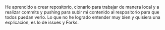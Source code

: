 He aprendido a crear repositorio, clonarlo para trabajar de manera local y a realizar commits y pushing para subir mi contenido al respositorio para que todos puedan verlo.
Lo que no he logrado entender muy bien y quisiera una explicacion, es lo de issues y Forks.

